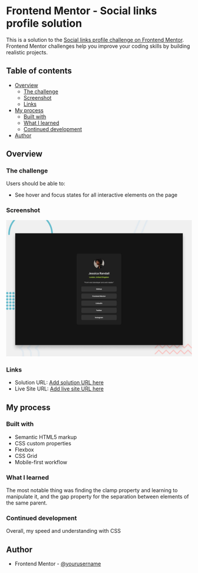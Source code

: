# Frontend Mentor - Social links profile solution

This is a solution to the [Social links profile challenge on Frontend Mentor](https://www.frontendmentor.io/challenges/social-links-profile-UG32l9m6dQ). Frontend Mentor challenges help you improve your coding skills by building realistic projects. 

## Table of contents

- [Overview](#overview)
  - [The challenge](#the-challenge)
  - [Screenshot](#screenshot)
  - [Links](#links)
- [My process](#my-process)
  - [Built with](#built-with)
  - [What I learned](#what-i-learned)
  - [Continued development](#continued-development)
- [Author](#author)

## Overview

### The challenge

Users should be able to:

- See hover and focus states for all interactive elements on the page

### Screenshot

![](./design/desktop-preview.jpg)

### Links

- Solution URL: [Add solution URL here](https://your-solution-url.com)
- Live Site URL: [Add live site URL here](https://titodelux.github.io/SocialLinksProfile-FM/)

## My process

### Built with

- Semantic HTML5 markup
- CSS custom properties
- Flexbox
- CSS Grid
- Mobile-first workflow

### What I learned

The most notable thing was finding the clamp property and learning to manipulate it, and the gap property for the separation between elements of the same parent.

### Continued development

Overall, my speed and understanding with CSS

## Author

- Frontend Mentor - [@yourusername](https://www.frontendmentor.io/profile/Titodelux)
